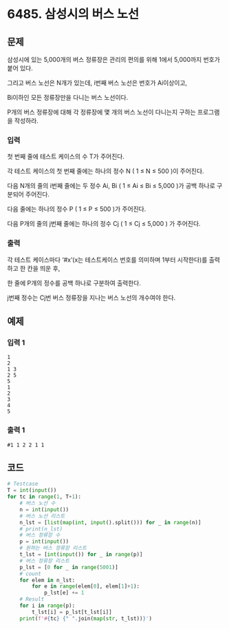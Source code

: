 # 6485. 삼성시의 버스 노선

## 문제

삼성시에 있는 5,000개의 버스 정류장은 관리의 편의를 위해 1에서 5,000까지 번호가 붙어 있다.

그리고 버스 노선은 N개가 있는데, i번째 버스 노선은 번호가 Ai이상이고,

Bi이하인 모든 정류장만을 다니는 버스 노선이다.

P개의 버스 정류장에 대해 각 정류장에 몇 개의 버스 노선이 다니는지 구하는 프로그램을 작성하라.



### 입력

첫 번째 줄에 테스트 케이스의 수 T가 주어진다.

각 테스트 케이스의 첫 번째 줄에는 하나의 정수 N ( 1 ≤ N ≤ 500 )이 주어진다.

다음 N개의 줄의 i번째 줄에는 두 정수 Ai, Bi ( 1 ≤ Ai ≤ Bi ≤ 5,000 )가 공백 하나로 구분되어 주어진다.

다음 줄에는 하나의 정수 P ( 1 ≤ P ≤ 500 )가 주어진다.

다음 P개의 줄의 j번째 줄에는 하나의 정수 Cj ( 1 ≤ Cj ≤ 5,000 ) 가 주어진다.

### 출력

각 테스트 케이스마다 ‘#x’(x는 테스트케이스 번호를 의미하며 1부터 시작한다)를 출력하고 한 칸을 띄운 후,

한 줄에 P개의 정수를 공백 하나로 구분하여 출력한다.

j번째 정수는 Cj번 버스 정류장을 지나는 버스 노선의 개수여야 한다.





## 예제

### 입력 1

```
1
2
1 3
2 5
5
1
2
3
4
5
```

### 출력 1

```
#1 1 2 2 1 1
```





## 코드

```python
# Testcase
T = int(input())
for tc in range(1, T+1):
    # 버스 노선 수
    n = int(input())
    # 버스 노선 리스트
    n_lst = [list(map(int, input().split())) for _ in range(n)]
    # print(n_lst)
    # 버스 정류장 수
    p = int(input())
    # 원하는 버스 정류장 리스트
    t_lst = [int(input()) for _ in range(p)]
    # 버스 정류장 리스트
    p_lst = [0 for _ in range(5001)]
    # count
    for elem in n_lst:
        for e in range(elem[0], elem[1]+1):
            p_lst[e] += 1
    # Result
    for i in range(p):
        t_lst[i] = p_lst[t_lst[i]]
    print(f'#{tc} {" ".join(map(str, t_lst))}')
```
